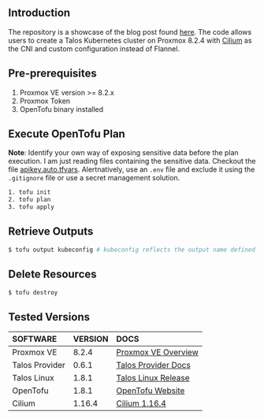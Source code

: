 ## Introduction

The repository is a showcase of the blog post found [here](https://blog.grosdouli.dev/blog/talos-on-proxmox-opentofu-part-2). The code allows users to create a Talos Kubernetes cluster on Proxmox 8.2.4 with [Cilium](https://docs.cilium.io/en/stable/) as the CNI and custom configuration instead of Flannel.

## Pre-prerequisites
1. Proxmox VE version >= 8.2.x
1. Proxmox Token
1. OpenTofu binary installed

## Execute OpenTofu Plan
**Note**: Identify your own way of exposing sensitive data before the plan execution. I am just reading files containing the sensitive data. Checkout the file [apikey.auto.tfvars](./apikey.auto.tfvars). Alertnatively, use an `.env` file and exclude it using the `.gitignore` file or use a secret management solution.

```bash
1. tofu init
2. tofu plan
3. tofu apply
```

## Retrieve Outputs

```bash
$ tofu output kubeconfig # kubeconfig reflects the output name defined in output.tf
```

## Delete Resources

```bash
$ tofu destroy
```

## Tested Versions
| SOFTWARE        | VERSION | DOCS                                                                 |
|:----------------|:--------|:----------------------------------------------------------------------|
| Proxmox VE      | 8.2.4   | [Proxmox VE Overview](https://www.proxmox.com/en/proxmox-virtual-environment/overview) |
| Talos Provider  | 0.6.1   | [Talos Provider Docs](https://search.opentofu.org/provider/siderolabs/talos/v0.6.1) |
| Talos Linux     | 1.8.1   | [Talos Linux Release](https://github.com/siderolabs/talos/releases/tag/v1.8.1) |
| OpenTofu        | 1.8.1   | [OpenTofu Website](https://opentofu.org/) |
| Cilium          | 1.16.4  | [Cilium 1.16.4](https://docs.cilium.io/en/stable/gettingstarted/k8s-install-default/) |